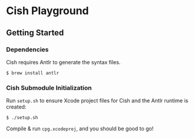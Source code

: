 # Cish Playground

## Getting Started

### Dependencies

Cish requires Antlr to generate the syntax files.

```
$ brew install antlr
```

### Cish Submodule Initialization

Run `setup.sh` to ensure Xcode project files for Cish and the Antlr runtime is
created:

```
$ ./setup.sh
```

Compile & run `cpg.xcodeproj`, and you should be good to go!
